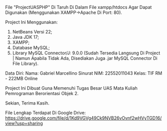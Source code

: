 File "ProjectUASPHP" Di Taruh Di Dalam File xampp/htdocs Agar Dapat Digunakan (Menggunakan XAMPP->Apache Di Port: 80).

Project Ini Menggunakan:
1. NetBeans Versi 22;
2. Java JDK 17;
3. XAMPP;
4. Database MySQL;
5. Library MySQL Connector/J: 9.0.0 (Sudah Tersedia Langsung Di Project | Namun Apabila Tidak Ada, Disediakan Juga .jar MySQL Connector Di File Library).


Data Diri:
Nama: Gabriel Marcellino Sinurat
NIM: 22552011043
Kelas: TIF RM - 222MB Online

Project Ini Dibuat Guna Memenuhi Tugas Besar UAS Mata Kuliah Pemrograman Berorientasi Objek 2.

Sekian, Terima Kasih.

File Lengkap Terdapat Di Google Drive: https://drive.google.com/file/d/1Kd9VGVg49Ck9NVB26vOvnf2wHVyTGD16/view?usp=sharing
